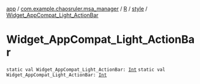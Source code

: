 [app](../../../index.md) / [com.example.chaosruler.msa_manager](../../index.md) / [R](../index.md) / [style](index.md) / [Widget_AppCompat_Light_ActionBar](.)

# Widget_AppCompat_Light_ActionBar

`static val Widget_AppCompat_Light_ActionBar: `[`Int`](https://kotlinlang.org/api/latest/jvm/stdlib/kotlin/-int/index.html)
`static val Widget_AppCompat_Light_ActionBar: `[`Int`](https://kotlinlang.org/api/latest/jvm/stdlib/kotlin/-int/index.html)